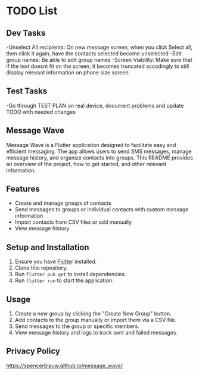 # TODO List

## Dev Tasks

-Unselect All recipients: On new message screen, when you click Select all, then click it again, have the contacts selected become unselected
-Edit group names: Be able to edit group names
-Screen Viability: Make sure that if the text doesnt fit on the screen, it becomes truncated accodingly to still display relevant information on phone size screen.

## Test Tasks

-Go through TEST PLAN on real device, document problems and update TODO with needed changes

## Message Wave

Message Wave is a Flutter application designed to facilitate easy and efficient messaging. The app allows users to send SMS messages, manage message history, and organize contacts into groups. This README provides an overview of the project, how to get started, and other relevant information.

## Features

- Create and manage groups of contacts
- Send messages to groups or individual contacts with custom message information
- Import contacts from CSV files or add manually
- View message history

## Setup and Installation

1. Ensure you have [Flutter](https://flutter.dev/docs/get-started/install) installed.
2. Clone this repository.
3. Run `flutter pub get` to install dependencies.
4. Run `flutter run` to start the application.

## Usage

1. Create a new group by clicking the "Create New Group" button.
2. Add contacts to the group manually or import them via a CSV file.
3. Send messages to the group or specific members.
4. View message history and logs to track sent and failed messages.

## Privacy Policy
<https://spencerblauw.github.io/message_wave/>
